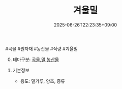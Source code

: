 ﻿---
title: "겨울밀"
date: 2025-06-26T22:23:35+09:00
lastmod: 2025-06-26T22:23:35+09:00
type: docs
sidebar:
  open: true
weight: 2
---
<div style="display:none">
  <meta property="article:published_time" content="2025-06-26T13:23:35Z" />
  <meta property="article:modified_time" content="2025-06-26T13:23:35Z" />
</div>
#곡물 #원자재 #농산물 #식량  #겨울밀

0. 테마구분: [곡물](/industry-study/곡물/),[밀](/industry-study/밀/),[농산물](/industry-study/농산물/)

1. 기본정보
	- 용도: 밀가루, 양조, 증류
